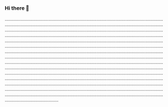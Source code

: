 ### Hi there 👋

..............................................................................................................................................................................................................................................................................................................................................................................................................................................................................................................................................................................................................................................................................................................................................................................................................................................................................................................................................................................................................................................................................................................................................................................................................................................................................................................................................................................................................................................................................................................................................................................................................................................................................................................................................................................................................................................................................................................................................................................